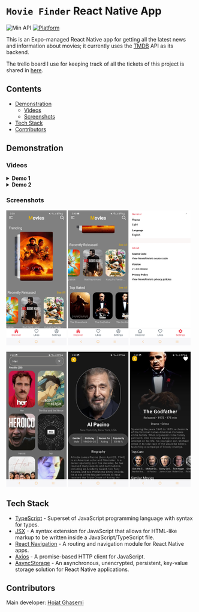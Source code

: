 # `Movie Finder` React Native App

![Min API](https://img.shields.io/badge/API-21%2B-orange.svg?style=flat)
[![Platform](https://img.shields.io/badge/platform-Android-green.svg)](http://developer.android.com/index.html)

This is an Expo-managed React Native app for getting all the latest news and information about movies; it currently uses
the <a href="https://www.themoviedb.org/?language=en-CA">TMDB</a> API as its backend.

The trello board I use for keeping track of all the tickets of this project is shared
in [here](https://trello.com/b/lB655CdN/movie-finder).

## Contents

* [Demonstration](#demonstration)
    * [Videos](#videos)
    * [Screenshots](#screenshots)
* [Tech Stack](#tech-stack)
* [Contributors](#Contributors)

## Demonstration

### Videos

<details>
<summary><b>Demo 1</b></summary>


https://private-user-images.githubusercontent.com/8706521/311159902-cecbb10a-24eb-4fc1-90d3-10f9d578a1a0.mp4
</details>
<details>
<summary><b>Demo 2</b></summary>


https://private-user-images.githubusercontent.com/8706521/311159910-2fee4de4-e056-4ab3-baa8-24023f0cae56.mp4
</details>

### Screenshots

<p>
<img src="docs/screenshot1.jpg" width="32%" alt="screenshot number 1"/>
<img src="docs/screenshot2.jpg" width="32%" alt="screenshot number 2"/>
<img src="docs/screenshot3.jpg" width="32%" alt="screenshot number 3"/>
</p>
<p>
<img src="docs/screenshot4.jpg" width="32%" alt="screenshot number 4"/>
<img src="docs/screenshot5.jpg" width="32%" alt="screenshot number 5"/>
<img src="docs/screenshot6.jpg" width="32%" alt="screenshot number 6"/>
</p>

## Tech Stack

- [TypeScript](https://www.typescriptlang.org/) - Superset of JavaScript programming language with syntax for types.
- [JSX](https://react.dev/learn/writing-markup-with-jsx) - A syntax extension for JavaScript that allows for HTML-like
  markup to be written inside a JavaScript/TypeScript file.
- [React Navigation](https://reactnavigation.org/) - A routing and navigation module for React Native apps.
- [Axios](https://axios-http.com/docs/intro) - A promise-based HTTP client for JavaScript.
- [AsyncStorage](https://react-native-async-storage.github.io/async-storage/) - An asynchronous, unencrypted,
  persistent, key-value storage solution for React Native applications.

## Contributors

Main developer: [Hojat Ghasemi](mailto:hojat72elect@gmail.com)
<br/>


